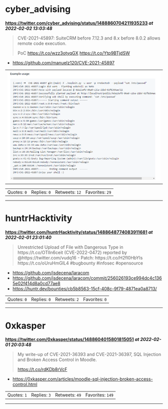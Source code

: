 # cyber_advising
**https://twitter.com/cyber_advising/status/1488860704211935233 _at 2022-02-02 13:03:48_**
<blockquote>
CVE-2021-45897: SuiteCRM before 7.12.3 and 8.x before 8.0.2 allows remote code execution.

PoC
https://t.co/wzz3otyqGX https://t.co/Ytp9BTjdSW
</blockquote>

* https://github.com/manuelz120/CVE-2021-45897

<table><tr>
<td><img src="pictures/http+++pbs.twimg.com+media+FKl-5izXoAIaK33.png" alt="http://pbs.twimg.com/media/FKl-5izXoAIaK33.png"></td>
</table></tr>
<table><tr>
<td>Quotes: <code>0</code></td>
<td>Replies: <code>0</code></td>
<td>Retweets: <code>12</code></td>
<td>Favorites: <code>29</code></td>
</tr></table>

---

# huntrHacktivity
**https://twitter.com/huntrHacktivity/status/1488648774083911681 _at 2022-02-01 23:01:40_**
<blockquote>
Unrestricted Upload of File with Dangerous Type in https://t.co/OTlIn6ceit (CVE-2022-0472) reported by @https://twitter.com/vudq16 - Patch: https://t.co/H2fl0HbYIs
https://t.co/oUruHmGIL4 #bugbounty #infosec #opensource
</blockquote>

* https://github.com/jsdecena/laracom
* https://github.com/jsdecena/laracom/commit/256026193ce994dc4c1365e02f414d8a0cd77ae8
* https://huntr.dev/bounties/cb5b8563-15cf-408c-9f79-4871ea0a8713/

<table><tr>
<td>Quotes: <code>0</code></td>
<td>Replies: <code>0</code></td>
<td>Retweets: <code>2</code></td>
<td>Favorites: <code>0</code></td>
</tr></table>

---

# 0xkasper
**https://twitter.com/0xkasper/status/1488604015801815051 _at 2022-02-01 20:03:48_**
<blockquote>
My write-up of CVE-2021-36393 and CVE-2021-36397, SQL Injection and Broken Access Control in Moodle.

https://t.co/rdKDb8rVcF
</blockquote>

* https://0xkasper.com/articles/moodle-sql-injection-broken-access-control.html

<table><tr>
<td>Quotes: <code>1</code></td>
<td>Replies: <code>3</code></td>
<td>Retweets: <code>49</code></td>
<td>Favorites: <code>149</code></td>
</tr></table>

---

